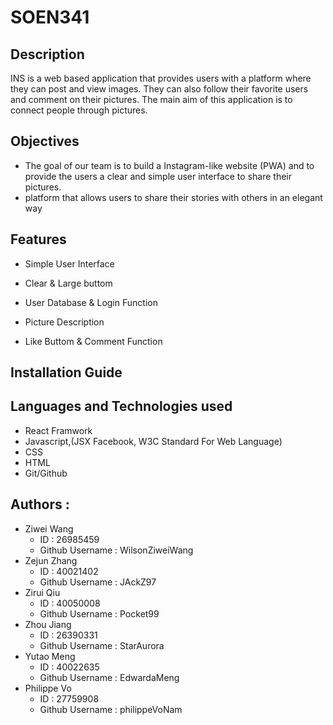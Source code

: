 # SOEN341

## Description
INS is a web based application that provides users with a platform where they can post and view images. 
They can also follow their favorite users and comment on their pictures. The main aim of this application
is to connect people through pictures.


## Objectives
- The goal of our team is to build a Instagram-like website (PWA) and to provide the users a clear and simple user interface to share their pictures.
- platform that allows users to share their stories with others in an elegant way 

## Features
- Simple User Interface

- Clear & Large buttom

- User Database & Login Function

- Picture Description

- Like Buttom & Comment Function

## Installation Guide

## Languages and Technologies used
- React Framwork
- Javascript,(JSX Facebook, W3C Standard For Web Language)
- CSS
- HTML
- Git/Github
## Authors :
- Ziwei Wang 
  - ID : 26985459 
  - Github Username : WilsonZiweiWang
- Zejun Zhang 
  - ID : 40021402 
  - Github Username : JAckZ97
- Zirui Qiu 
  - ID : 40050008 
  - Github Username : Pocket99
- Zhou Jiang 
  - ID : 26390331 
  - Github Username : StarAurora
- Yutao Meng 
  - ID : 40022635 
  - Github Username : EdwardaMeng 
- Philippe Vo 
  - ID : 27759908 
  - Github Username : philippeVoNam